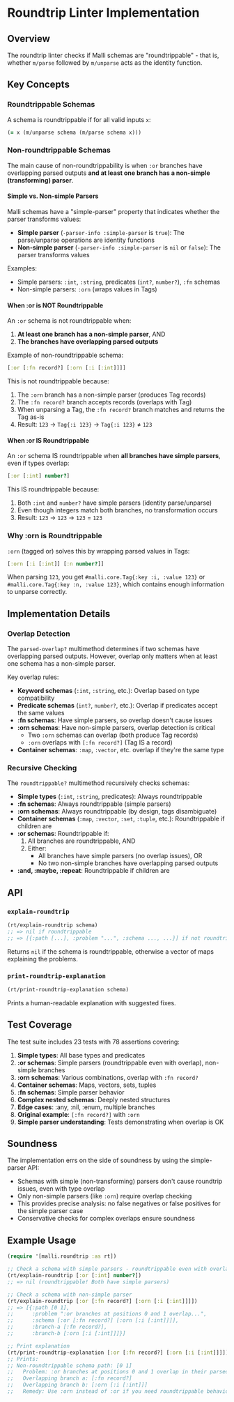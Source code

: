 # Roundtrip Linter Implementation

## Overview

The roundtrip linter checks if Malli schemas are "roundtrippable" - that is, whether `m/parse` followed by `m/unparse` acts as the identity function.

## Key Concepts

### Roundtrippable Schemas

A schema is roundtrippable if for all valid inputs `x`:
```clojure
(= x (m/unparse schema (m/parse schema x)))
```

### Non-roundtrippable Schemas

The main cause of non-roundtrippability is when `:or` branches have overlapping parsed outputs **and at least one branch has a non-simple (transforming) parser**.

#### Simple vs. Non-simple Parsers

Malli schemas have a "simple-parser" property that indicates whether the parser transforms values:
- **Simple parser** (`-parser-info :simple-parser` is `true`): The parse/unparse operations are identity functions
- **Non-simple parser** (`-parser-info :simple-parser` is `nil` or `false`): The parser transforms values

Examples:
- Simple parsers: `:int`, `:string`, predicates (`int?`, `number?`), `:fn` schemas
- Non-simple parsers: `:orn` (wraps values in Tags)

#### When :or is NOT Roundtrippable

An `:or` schema is not roundtrippable when:
1. **At least one branch has a non-simple parser**, AND
2. **The branches have overlapping parsed outputs**

Example of non-roundtrippable schema:
```clojure
[:or [:fn record?] [:orn [:i [:int]]]]
```

This is not roundtrippable because:
1. The `:orn` branch has a non-simple parser (produces Tag records)
2. The `:fn record?` branch accepts records (overlaps with Tag)
3. When unparsing a Tag, the `:fn record?` branch matches and returns the Tag as-is
4. Result: `123` → `Tag{:i 123}` → `Tag{:i 123}` ≠ `123`

#### When :or IS Roundtrippable

An `:or` schema IS roundtrippable when **all branches have simple parsers**, even if types overlap:

```clojure
[:or [:int] number?]
```

This IS roundtrippable because:
1. Both `:int` and `number?` have simple parsers (identity parse/unparse)
2. Even though integers match both branches, no transformation occurs
3. Result: `123` → `123` → `123` = `123`

### Why :orn is Roundtrippable

`:orn` (tagged or) solves this by wrapping parsed values in Tags:

```clojure
[:orn [:i [:int]] [:n number?]]
```

When parsing `123`, you get `#malli.core.Tag{:key :i, :value 123}` or `#malli.core.Tag{:key :n, :value 123}`, which contains enough information to unparse correctly.

## Implementation Details

### Overlap Detection

The `parsed-overlap?` multimethod determines if two schemas have overlapping parsed outputs. However, overlap only matters when at least one schema has a non-simple parser.

Key overlap rules:
- **Keyword schemas** (`:int`, `:string`, etc.): Overlap based on type compatibility
- **Predicate schemas** (`int?`, `number?`, etc.): Overlap if predicates accept the same values
- **:fn schemas**: Have simple parsers, so overlap doesn't cause issues
- **:orn schemas**: Have non-simple parsers, overlap detection is critical
  - Two `:orn` schemas can overlap (both produce Tag records)
  - `:orn` overlaps with `[:fn record?]` (Tag IS a record)
- **Container schemas**: `:map`, `:vector`, etc. overlap if they're the same type

### Recursive Checking

The `roundtrippable?` multimethod recursively checks schemas:

- **Simple types** (`:int`, `:string`, predicates): Always roundtrippable
- **:fn schemas**: Always roundtrippable (simple parsers)
- **:orn schemas**: Always roundtrippable (by design, tags disambiguate)
- **Container schemas** (`:map`, `:vector`, `:set`, `:tuple`, etc.): Roundtrippable if children are
- **:or schemas**: Roundtrippable if:
  1. All branches are roundtrippable, AND
  2. Either:
     - All branches have simple parsers (no overlap issues), OR
     - No two non-simple branches have overlapping parsed outputs
- **:and, :maybe, :repeat**: Roundtrippable if children are

## API

### `explain-roundtrip`

```clojure
(rt/explain-roundtrip schema)
;; => nil if roundtrippable
;; => [{:path [...], :problem "...", :schema ..., ...}] if not roundtrippable
```

Returns `nil` if the schema is roundtrippable, otherwise a vector of maps explaining the problems.

### `print-roundtrip-explanation`

```clojure
(rt/print-roundtrip-explanation schema)
```

Prints a human-readable explanation with suggested fixes.

## Test Coverage

The test suite includes 23 tests with 78 assertions covering:

1. **Simple types**: All base types and predicates
2. **:or schemas**: Simple parsers (roundtrippable even with overlap), non-simple branches
3. **:orn schemas**: Various combinations, overlap with `:fn record?`
4. **Container schemas**: Maps, vectors, sets, tuples
5. **:fn schemas**: Simple parser behavior
6. **Complex nested schemas**: Deeply nested structures
7. **Edge cases**: :any, :nil, :enum, multiple branches
8. **Original example**: `[:fn record?]` with `:orn`
9. **Simple parser understanding**: Tests demonstrating when overlap is OK

## Soundness

The implementation errs on the side of soundness by using the simple-parser API:

- Schemas with simple (non-transforming) parsers don't cause roundtrip issues, even with type overlap
- Only non-simple parsers (like `:orn`) require overlap checking
- This provides precise analysis: no false negatives or false positives for the simple parser case
- Conservative checks for complex overlaps ensure soundness

## Example Usage

```clojure
(require '[malli.roundtrip :as rt])

;; Check a schema with simple parsers - roundtrippable even with overlap
(rt/explain-roundtrip [:or [:int] number?])
;; => nil (roundtrippable! Both have simple parsers)

;; Check a schema with non-simple parser
(rt/explain-roundtrip [:or [:fn record?] [:orn [:i [:int]]]])
;; => [{:path [0 1],
;;      :problem ":or branches at positions 0 and 1 overlap...",
;;      :schema [:or [:fn record?] [:orn [:i [:int]]]],
;;      :branch-a [:fn record?],
;;      :branch-b [:orn [:i [:int]]]}]

;; Print explanation
(rt/print-roundtrip-explanation [:or [:fn record?] [:orn [:i [:int]]]])
;; Prints:
;; Non-roundtrippable schema path: [0 1]
;;   Problem: :or branches at positions 0 and 1 overlap in their parsed domain...
;;   Overlapping branch a: [:fn record?]
;;   Overlapping branch b: [:orn [:i [:int]]]
;;   Remedy: Use :orn instead of :or if you need roundtrippable behavior.
```

